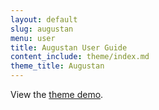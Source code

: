 ```yaml
---
layout: default
slug: augustan
menu: user
title: Augustan User Guide
content_include: theme/index.md
theme_title: Augustan
---
```

View the [theme demo](http://demo.themeofthecrop.com/augustan).

